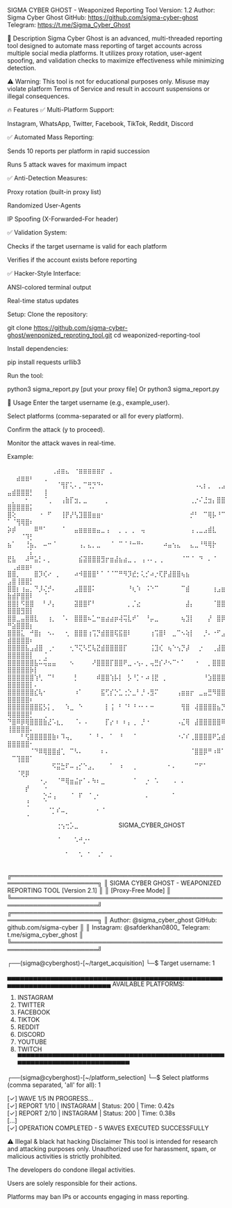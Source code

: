 SIGMA CYBER GHOST - Weaponized Reporting Tool
Version: 1.2
Author: Sigma Cyber Ghost
GitHub: https://github.com/sigma-cyber-ghost
Telegram: https://t.me/Sigma_Cyber_Ghost

📌 Description
Sigma Cyber Ghost is an advanced, multi-threaded reporting tool designed to automate mass reporting of target accounts across multiple social media platforms. It utilizes proxy rotation, user-agent spoofing, and validation checks to maximize effectiveness while minimizing detection.

⚠ Warning: This tool is not for educational purposes only. Misuse may violate platform Terms of Service and result in account suspensions or illegal consequences.

🔥 Features
✅ Multi-Platform Support:

Instagram, WhatsApp, Twitter, Facebook, TikTok, Reddit, Discord

✅ Automated Mass Reporting:

Sends 10 reports per platform in rapid succession

Runs 5 attack waves for maximum impact

✅ Anti-Detection Measures:

Proxy rotation (built-in proxy list)

Randomized User-Agents

IP Spoofing (X-Forwarded-For header)

✅ Validation System:

Checks if the target username is valid for each platform

Verifies if the account exists before reporting

✅ Hacker-Style Interface:

ANSI-colored terminal output

Real-time status updates

Setup:
Clone the repository:

git clone https://github.com/sigma-cyber-ghost/wenponized_reproting_tool.git
cd weaponized-reporting-tool

Install dependencies:

pip install requests urllib3

Run the tool:

python3 sigma_report.py [put your proxy file] Or
python3 sigma_report.py  

🚀 Usage
Enter the target username (e.g., example_user).

Select platforms (comma-separated or all for every platform).

Confirm the attack (y to proceed).

Monitor the attack waves in real-time.

Example: 


⠀⠀⠀⠀⠀⠀⠀⠀⠀⠀⢀⣴⣶⣄⠀⠐⣶⣶⣶⣶⣶⡖⠀⡀⠀⠀⠀⠀⠀⠀⠀⠀⠀⠀⠀⠀⠀⠀⠀⠀⠀⠀⠀⠀⠀⠀⠀⠀⠀⠀⠀⣴⣶⣶⠆⠀⠀⢀
⠀⠀⠀⠀⠀⠀⠀⠀⠀⠀⠀⠈⢻⡏⢅⠄⡀⠉⢛⡙⠙⠂⠀⠀⠀⠀⠀⠀⠀⠀⠀⠀⠀⠀⠀⠀⠀⠀⠀⠀⠀⠀⠠⢄⡆⡀⠀⢀⣠⣤⣾⣿⣿⣿⡃⠀⠀⢸
⠀⡀⠀⠀⠂⠀⠀⠀⠈⢀⠀⠀⢠⣷⡏⣲⡀⣀⠀⠀⠀⠀⡀⠀⠀⠀⠀⠀⠀⠀⠀⠀⠀⠀⠀⠀⠀⠀⠀⠀⠀⢀⡐⠌⣘⣲⡄⣿⣿⣿⣿⣿⣿⣿⡅⠀⠀⠀
⣿⢕⠀⠀⠀⠀⠀⠐⠀⠋⠀⠀⢸⡟⡜⢣⣹⣿⣿⣶⣶⠂⠀⠀⠀⠀⠀⠀⠀⠀⠀⠀⠀⠀⠀⠀⠀⠀⠀⠀⠀⡚⠃⠀⠉⢿⡧⠘⠉⠁⠈⢻⢿⣿⠆⠀⠀⠀
⡵⡾⠀⠀⠀⠀⠿⠛⠁⠀⠀⠀⠈⠀⠀⣤⣶⣶⣶⣶⣤⣀⢠⠀⠀⡀⢀⠀⡀⠀⢤⠀⠀⠀⠀⠀⠀⠀⠀⠀⠀⢠⢀⣀⣠⣾⣇⠀⠀⠀⠀⠀⠈⠹⡃⠀⠀⠀
⣦⠁⠀⠀⢘⣦⡀⠀⠤⠒⠈⠀⠀⠀⠀⠀⢠⡀⣄⡀⣀⠀⠀⠈⠀⠉⠈⠘⠒⠛⠂⠀⠀⠀⠀⠴⣤⢢⣄⠀⠀⣄⣀⠘⠻⢿⡗⠀⠀⠀⠀⠀⠀⠀⡅⠀⠀⠀
⣟⣧⠀⠀⠼⠛⣥⡃⠄⡀⠀⠀⠀⠀⠀⠀⣮⣽⣿⣿⣿⣻⡖⣶⣼⣦⣴⣀⢀⠀⢠⠠⠄⡀⢀⠀⠀⠀⠀⠈⠉⠈⠀⠙⠀⠄⠈⠀⠀⠀⢀⣴⣶⣶⠆⠀⠀⠀
⣿⣿⡀⠀⠀⠀⣿⡹⢎⠔⠀⡀⠀⠀⠀⠴⠺⣿⣿⣿⠃⠁⠈⠈⠉⠛⠻⡹⣞⡂⢅⡊⠴⡐⢏⡟⣼⣿⣿⢦⣦⠀⠀⠀⠀⠀⠀⠀⠀⣠⣿⢸⣿⣿⡃⠀⠀⠀
⣿⣿⡆⢰⣤⡀⠙⡸⢌⡚⠄⠀⠀⠀⠀⣠⣿⣿⣿⠅⠀⠀⠀⠀⠀⠀⠀⠘⢆⠱⠀⠨⠑⠉⠀⠀⠀⠀⠀⠉⣾⠀⠀⠀⠀⠀⢰⣠⣶⣷⣾⡟⣿⣿⠇⠀⠀⠈
⣿⣿⡇⠫⣿⣿⠀⠀⠃⠜⡄⠀⠀⠀⠀⣽⣿⣿⠏⠃⠀⠀⠀⠀⠀⠀⠀⡀⡈⣔⠀⠀⠀⠀⠀⠀⠀⠀⠀⠀⣼⡄⠀⠀⠀⠀⠈⣿⣿⣿⣿⣿⣻⣿⡇⠀⠀⠀
⣿⣿⣀⣤⣿⣿⣇⠀⠀⢰⡀⠀⠈⠄⠀⣿⣿⣿⠦⣁⠒⣶⣴⣴⡶⢼⢭⣇⠞⠁⠀⠘⡤⣀⠀⠀⠀⠀⠀⢦⣹⡇⠀⠀⠀⡜⠀⣿⡿⠛⣵⣿⣿⣿⡆⠀⠀⠀
⣿⣿⣿⣅⠀⠚⣿⡆⠀⠢⠄⠀⠀⢂⠀⣿⣿⣿⢰⢩⡙⣾⣿⣿⢯⣯⣿⠇⠀⠀⠀⠀⢰⢩⣿⠇⠀⣀⠉⠢⢵⡇⠀⠀⡘⠄⠐⠋⣠⣾⣿⣿⣿⣿⠆⠀⠀⠀
⣿⣿⣿⣿⣧⣠⣼⣿⠀⢀⠂⠀⠀⠀⢂⠙⢍⠣⣋⢧⣝⣾⣿⣿⣿⣿⡏⠀⠀⠀⠀⠀⢨⣹⢎⠀⢦⠑⢢⡙⡼⠀⠀⡐⠀⠀⢀⣼⣿⣿⣿⣿⣿⣿⡇⠀⠀⢈
⣿⣿⣿⣿⣿⣿⣧⠥⢭⣤⣤⠀⠀⠀⠢⠀⠀⠀⠀⠜⣿⣿⣿⡏⣿⣿⠟⣀⠠⢢⠄⡀⢤⣛⡎⠜⠢⠉⠂⠁⠀⠀⠐⠀⠀⡀⣿⣿⣿⣿⣿⣿⣿⣿⡷⡇⠀⠀
⣿⣿⣿⣿⣿⣿⢱⢃⠀⠉⠃⠀⠀⠀⠀⡃⠀⠀⠀⠀⠾⣿⣿⢱⡧⡇⠀⡣⠘⡁⠂⠴⢸⣟⠀⡀⠀⠀⠀⠀⠀⠀⠀⠀⠘⣱⣿⣿⣿⣿⣿⣿⣿⣿⡇⠄⠀⠀
⣿⣿⣿⣿⣿⣿⣎⢧⠂⠀⠀⠀⠀⠀⠀⠰⠁⠀⠀⠀⠀⣯⢋⡎⡑⣁⢐⡑⣀⠃⡘⠠⣻⠍⠀⠀⠀⠀⢠⣶⣶⡖⠀⣀⣤⣛⠻⣿⣿⣿⣿⣿⣿⣿⠆⠀⠀⠀
⣿⣿⣿⣿⣿⣿⣿⣯⡣⡅⡀⠀⠀⠱⣀⠀⠑⠀⠀⠀⠀⠀⡇⢨⠀⠃⠈⠃⠘⠐⠂⠂⠒⠀⠀⠀⠀⠀⠀⢻⣿⠀⢼⣿⣿⣿⣿⣦⡙⢿⣿⣿⣿⣿⡃⠀⠀⢀
⠙⣿⠿⡿⢿⣿⣿⣿⣷⣜⠡⣆⡀⠀⠀⠈⠄⠠⠀⠀⠀⠀⡏⡔⠰⠀⠆⡄⢀⠀⡘⠐⠀⠀⠀⠀⠀⠀⠠⣌⢿⠀⣼⣿⣿⣿⣿⣿⠿⢸⣿⣿⣿⣿⠄⠀⠀⠀
⠀⠀⠀⠃⢫⣿⣿⣿⣿⣿⣷⠆⠹⢤⡀⠀⠀⠀⠈⠀⠃⠄⠀⠁⠀⠘⠀⠀⠈⠀⠀⠀⠀⠀⠀⠀⠀⠀⠐⠌⠎⢀⣿⣿⣿⣿⠟⣡⣾⣿⣿⣿⣿⣿⠂⠀⠀⠀
⠀⠀⠀⠀⠀⠈⠙⠿⢿⣿⣿⣾⢁⠀⠉⠣⠄⠀⠀⠀⠀⠆⠄⠀⠀⠀⠀⠀⠀⠀⠀⠀⠀⠀⠀⠀⠀⠀⠀⠀⠀⠈⣿⣿⡿⠛⠰⠿⠁⠀⠉⢹⣿⣿⠁⠀⠀⠀
⠀⠀⠀⠀⠀⠀⠀⠀⠀⠀⠫⣭⣓⠏⠤⢠⡊⠑⣠⡀⠀⠀⠀⠁⠀⠰⠀⠀⢀⠀⠀⠀⠀⠀⠀⠀⠂⠄⠀⠀⠀⠀⠉⠋⠁⠀⠀⠀⠀⠀⠀⠈⢟⡿⠀⠀⠀⠀
⠀⠀⠀⠀⠀⠀⠀⠐⡠⠀⠀⠈⠛⢿⣶⣬⡖⠁⠄⠳⠆⣀⠀⠀⠀⠀⠀⠀⠈⠀⠀⡐⠀⠡⠀⠀⠀⠠⠀⠄⠀⠀⠀⠀⠀⠀⠀⠀⠀⠀⠀⠀⠀⡞⠀⠀⠀⠐
⠀⠀⠀⠀⠀⠀⠀⠀⡑⠬⢠⠀⠀⠀⠈⠀⠏⠀⠈⢀⠂⠀⠀⠀⠀⠀⠀⠀⠀⠀⠀⠄⠀⠀⠀⠀⠀⠁⠀⠀⠀⠀⠀⠀⠀⠀⠀⠀⠀⠀⠀⠀⠀⢘⠀⠀⠀⠈
⠀⠀⠀⠀⠀⠀⠀⠀⠀⠈⡁⠎⠤⡀⠀⠀⠀⠀⠀⠀⠂⠈⠀⠀⠀⠀⠀⠀⠀⠀⠀⠀⠀⠀⠀⠀⠀⠀⠀⠀⠀⠀⠀⠀⠀⠀⠀⠀⠀⠀⠀⠀⠀⠈⠀⠀⠀⠀
⠀⠀⠀⠀⠀⠀⠀⠀⠀⠀⠀⢐⢢⢒⡡⣀⠀⠀⠀⠀⠀⠀⠀⠀⠀SIGMA_CYBER_GHOST⠀⠀⠀⠀⠀⠀⠀⠀⠀⠀⠀⠀⠀⠀⠀⠀⠀⠀⠀⠀⠀
⠀⠀⠀⠀⠀⠀⠀⠀⠀⠀⠀⠈⠀⠀⠀⠡⠚⡐⠂⠀⠀⠀⠀⠀⠀⠀⠀⠀⠀⠀⠀⠀⠀⠀⠀⠀⠀⠀⠀⠀⠀⠀⠀⠀⠀⠀⠀⠀⠀⠀⠀⠀⠀⠀⠀⠀⠀⠀
⠀⠀⠀⠀⠀⠀⠀⠀⠀⠀⠀⠀⠀⠁⠀⠀⠡⠀⠁⠀⠠⠁⠀⠄⠀⠀⠀⠀⠀⠀⠀⠀⠀⠀⠀⠀⠀⠀⠀⠀⠀⠀⠀⠀⠀⠀⠀⠀⠀⠀⠀⠀⠀⠀⠀⠀⠀⠀

╔══════════════════════════════════════════════════════════════════════╗
║    SIGMA CYBER GHOST - WEAPONIZED REPORTING TOOL [Version 2.1]       ║
║                         [Proxy-Free Mode]                            ║
╚══════════════════════════════════════════════════════════════════════╝
╔══════════════════════════════════════════════════════════════════════╗
║    Author: @sigma_cyber_ghost      GitHub: github.com/sigma-cyber    ║
║    Instagram: @safderkhan0800_     Telegram: t.me/sigma_cyber_ghost  ║
╚══════════════════════════════════════════════════════════════════════╝

┌──(sigma@cyberghost)-[~/target_acquisition]
└─$ Target username: 1

▄▄▄▄▄▄▄▄▄▄▄▄▄▄▄▄▄▄▄▄▄▄▄▄▄▄▄▄▄▄▄▄▄▄▄▄▄▄▄▄▄▄▄▄▄▄▄▄▄▄▄▄▄▄▄▄▄▄▄▄▄▄▄▄▄▄▄▄▄▄▄▄▄▄
   AVAILABLE PLATFORMS:
   1. INSTAGRAM
   2. TWITTER
   3. FACEBOOK
   4. TIKTOK
   5. REDDIT
   6. DISCORD
   7. YOUTUBE
   8. TWITCH
▀▀▀▀▀▀▀▀▀▀▀▀▀▀▀▀▀▀▀▀▀▀▀▀▀▀▀▀▀▀▀▀▀▀▀▀▀▀▀▀▀▀▀▀▀▀▀▀▀▀▀▀▀▀▀▀▀▀▀▀▀▀▀▀▀▀▀▀▀▀▀▀▀▀

┌──(sigma@cyberghost)-[~/platform_selection]
└─$ Select platforms (comma separated, 'all' for all): 1

[✓] WAVE 1/5 IN PROGRESS...  
[✓] REPORT 1/10 | INSTAGRAM | Status: 200 | Time: 0.42s  
[✓] REPORT 2/10 | INSTAGRAM | Status: 200 | Time: 0.38s  
[...]  
[✓] OPERATION COMPLETED - 5 WAVES EXECUTED SUCCESSFULLY  

⚠ Illegal & black hat hacking Disclaimer
This tool is intended for research and attacking purposes only. Unauthorized use for harassment, spam, or malicious activities is strictly prohibited.

The developers do condone illegal activities.

Users are solely responsible for their actions.

Platforms may ban IPs or accounts engaging in mass reporting.
